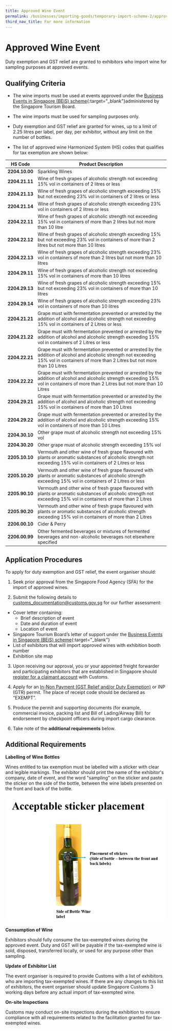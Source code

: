 ```yaml
---
title: Approved Wine Event
permalink: /businesses/importing-goods/temporary-import-scheme-2/approved-wine-event/
third_nav_title: For more information
---
```

# Approved Wine Event

Duty exemption and GST relief are granted to exhibitors who import wine for sampling purposes at approved events.

## Qualifying Criteria
    
-   The wine imports must be used at events approved under the [Business Events in Singapore (BEiS) scheme](https://www.visitsingapore.com/mice/en/plan-your-event/event-assistance-schemes/beis/overview/){:target="_blank"}administered by the Singapore Tourism Board.

-   The wine imports must be used for sampling purposes only.

-   Duty exemption and GST relief are granted for wines, up to a limit of 2.25 litres per label, per day, per exhibitor, without any limit on the number of bottles.

-   The list of approved wine Harmonized System (HS) codes that qualifies for tax exemption are shown below:

| HS Code | Product Description |
|--|--|
| **2204.10.00** |Sparkling Wines |
| **2204.21.11** | Wine of fresh grapes of alcoholic strength not exceeding 15% vol in containers of 2 litres or less |
| **2204.21.13**| Wine of fresh grapes of alcoholic strength exceeding 15% but not exceeding 23% vol in containers of 2 litres or less|
|**2204.21.14** | Wine of fresh grapes of alcoholic strength exceeding 23% vol in containers of 2 litres or less|
| **2204.22.11** |  Wine of fresh grapes of alcoholic strength not exceeding 15% vol in containers of more than 2 litres but not more than 10 litre |
| **2204.22.12** | Wine of fresh grapes of alcoholic strength exceeding 15% but not exceeding 23% vol in containers of more than 2 litres but not more than 10 litres |
| **2204.22.13** | Wine of fresh grapes of alcoholic strength exceeding 23% vol in containers of more than 2 litres but not more than 10 litres |
| **2204.29.11** | Wine of fresh grapes of alcoholic strength not exceeding 15% vol in containers of more than 10 litres |
| **2204.29.13** | Wine of fresh grapes of alcoholic strength exceeding 15% but not exceeding 23% vol in containers of more than 10 litres |
| **2204.29.14** | Wine of fresh grapes of alcoholic strength exceeding 23% vol in containers of more than 10 litres |
| **2204.21.21** | Grape must with fermentation prevented or arrested by the addition of alcohol and alcoholic strength not exceeding 15% vol in containers of 2 Litres or less |
| **2204.21.22** | Grape must with fermentation prevented or arrested by the addition of alcohol and alcoholic strength exceeding 15% vol in containers of 2 Litres or less |
| **2204.22.21** | Grape must with fermentation prevented or arrested by the addition of alcohol and alcoholic strength not exceeding 15% vol in containers of more than 2 Litres but not more than 10 Litres |
| **2204.22.22** | Grape must with fermentation prevented or arrested by the addition of alcohol and alcoholic strength exceeding 15% vol in containers of more than 2 Litres but not more than 10 Litres |
| **2204.29.21** | Grape must with fermentation prevented or arrested by the addition of alcohol and alcoholic strength not exceeding 15% vol in containers of more than 10 Litres |
| **2204.29.22** | Grape must with fermentation prevented or arrested by the addition of alcohol and alcoholic strength exceeding 15% vol in containers of more than 10 Litres |
| **2204.30.10** | Other grape must of alcoholic strength not exceeding 15% vol |
| **2204.30.20** | Other grape must of alcoholic strength exceeding 15% vol |
| **2205.10.10** | Vermouth and other wine of fresh grape flavoured with plants or aromatic substances of alcoholic strength not exceeding 15% vol in containers of 2 Litres or less |
| **2205.10.20** | Vermouth and other wine of fresh grape flavoured with plants or aromatic substances of alcoholic strength exceeding 15% vol in containers of 2 Litres or less |
| **2205.90.10** | Vermouth and other wine of fresh grape flavoured with plants or aromatic substances of alcoholic strength not exceeding 15% vol in containers of more than 2 Litres |
| **2205.90.20** | Vermouth and other wine of fresh grape flavoured with plants or aromatic substances of alcoholic strength exceeding 15% vol in containers of more than 2 Litres| 
| **2206.00.10** | Cider & Perry |
| **2206.00.99** | Other fermented beverages or mixtures of fermented beverages and non-alcoholic beverages not elsewhere specified |

## Application Procedures
   To apply for duty exemption and GST relief, the event organiser should:

1) Seek prior approval from the Singapore Food Agency (SFA) for the import of approved wines.

2) Submit the following details to [customs_documentation@customs.gov.sg](mailto:customs_documentation@customs.gov.sg) for our further assessment:

-   Cover letter containing:
    -   Brief description of event
    -   Date and duration of event
    -   Location of event
-   Singapore Tourism Board’s letter of support under the [Business Events in Singapore (BEiS) scheme](https://www.visitsingapore.com/mice/en/plan-your-event/event-assistance-schemes/beis/overview/){:target="_blank"}
-   List of exhibitors that will import approved wines with exhibition booth number
-   Exhibition site map

3) Upon receiving our approval, you or your appointed freight forwarder and participating exhibitors that are established in Singapore should <a href="https://www.customs.gov.sg/businesses/new-traders-and-registration-services/registration-services/register-claimants">register for a claimant account</a> with Customs.

4) Apply for an [In-Non Payment (GST Relief and/or Duty Exemption)](/businesses/importing-goods/import-procedures/types-of-import-permits) or INP (GTR) permit. The place of receipt code should be declared as “EXEMPT”.

5) Produce the permit and supporting documents (for example, commercial invoice, packing list and Bill of Lading/Airway Bill) for endorsement by checkpoint officers during import cargo clearance.

6) Take note of the **additional requirements** below.

## Additional Requirements
    
 **Labelling of Wine Bottles**

Wines entitled to tax exemption must be labelled with a sticker with clear and legible markings. The exhibitor should print the name of the exhibitor's company, date of event, and the word "sampling" on the sticker and paste the sticker on the side of the bottle, between the wine labels presented on the front and back of the bottle.

![ASP.PNG](/images/ASP.PNG)

**Consumption of Wine**

Exhibitors should fully consume the tax-exempted wines during the approved event. Duty and GST will be payable if the tax-exempted wine is sold, disposed, transferred locally, or used for any purpose other than sampling.

**Update of Exhibitor List**

The event organiser is required to provide Customs with a list of exhibitors who are importing tax-exempted wines. If there are any changes to this list of exhibitors, the event organiser should update Singapore Customs 3 working days before any actual import of tax-exempted wine.

**On-site Inspections**

Customs may conduct on-site inspections during the exhibition to ensure compliance with all requirements related to the facilitation granted for tax-exempted wines.
